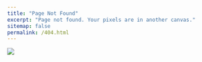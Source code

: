 ```yaml
---
title: "Page Not Found"
excerpt: "Page not found. Your pixels are in another canvas."
sitemap: false
permalink: /404.html
---
```


![](https://cdn4.vectorstock.com/i/1000x1000/48/63/404-error-page-not-found-design-with-astronaut-vector-21144863.jpg)